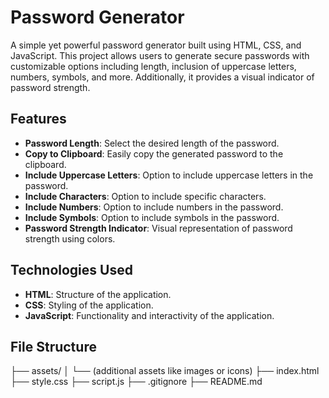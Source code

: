 # Password Generator

A simple yet powerful password generator built using HTML, CSS, and JavaScript. This project allows users to generate secure passwords with customizable options including length, inclusion of uppercase letters, numbers, symbols, and more. Additionally, it provides a visual indicator of password strength.

## Features

- **Password Length**: Select the desired length of the password.
- **Copy to Clipboard**: Easily copy the generated password to the clipboard.
- **Include Uppercase Letters**: Option to include uppercase letters in the password.
- **Include Characters**: Option to include specific characters.
- **Include Numbers**: Option to include numbers in the password.
- **Include Symbols**: Option to include symbols in the password.
- **Password Strength Indicator**: Visual representation of password strength using colors.

## Technologies Used

- **HTML**: Structure of the application.
- **CSS**: Styling of the application.
- **JavaScript**: Functionality and interactivity of the application.

## File Structure

├── assets/
│ └── (additional assets like images or icons)
├── index.html
├── style.css
├── script.js
├── .gitignore
├── README.md   